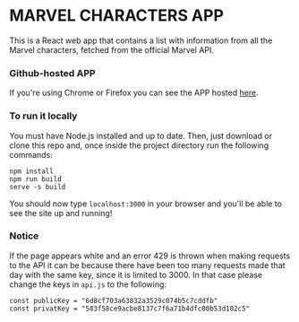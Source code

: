 # MARVEL CHARACTERS APP

This is a React web app that contains a list with information from all the Marvel characters, fetched from the official Marvel API.

### Github-hosted APP
If you're using Chrome or Firefox you can see the APP hosted [here](https://sarafernandez11.github.io/marvel/).

### To run it locally
You must have Node.js installed and up to date. Then, just download or clone this repo and, once inside the project directory run the following commands:
```
npm install
npm run build
serve -s build
```
You should now type `localhost:3000` in your browser and you'll be able to see the site up and running! 

### Notice
If the page appears white and an error 429 is thrown when making requests to the API it can be because there have been too many requests made that day with the same key, since it is limited to 3000. 
In that case please change the keys in `api.js` to the following:
```
const publicKey = "6d8cf703a63832a3529c074b5c7cddfb"
const privatKey = "583f58ce9acbe8137c7f6a71b4dfc00b53d102c5"
```
